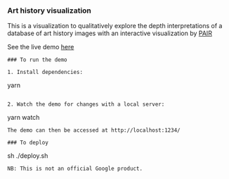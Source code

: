 ### Art history visualization
This is a visualization to qualitatively explore the depth interpretations of a database of art history images with an interactive visualization by [PAIR](https://ai.google/research/teams/brain/pair)

See the live demo [here](https://storage.googleapis.com/art_history_depth_data/demo/index.html)

```
### To run the demo

1. Install dependencies:
```
yarn
```

2. Watch the demo for changes with a local server:
```
yarn watch
```
The demo can then be accessed at http://localhost:1234/

### To deploy
```
sh ./deploy.sh
```
NB: This is not an official Google product.
